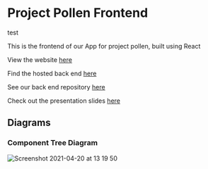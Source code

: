 # Project Pollen Frontend

test

This is the frontend of our App for project pollen, built using React

View the website [here](https://projectpollen.netlify.app/)

Find the hosted back end [here](https://project-pollen.herokuapp.com/)

See our back end repository [here](https://github.com/CharlyMannion/project-pollen)

Check out the presentation slides [here](placeholder.com)

## Diagrams

### Component Tree Diagram

![Screenshot 2021-04-20 at 13 19 50](https://user-images.githubusercontent.com/28218869/115394837-1fe5dd80-a1db-11eb-99c5-71cabfb8fa0b.png)
